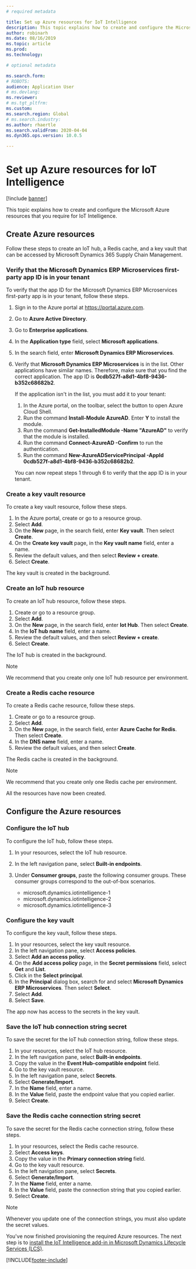 ```yaml
---
# required metadata

title: Set up Azure resources for IoT Intelligence
description: This topic explains how to create and configure the Microsoft Azure resources that you require for IoT Intelligence.
author: robinarh
ms.date: 08/16/2019
ms.topic: article
ms.prod: 
ms.technology: 

# optional metadata

ms.search.form: 
# ROBOTS: 
audience: Application User
# ms.devlang: 
ms.reviewer: 
# ms.tgt_pltfrm: 
ms.custom: 
ms.search.region: Global
# ms.search.industry: 
ms.author: rhaertle
ms.search.validFrom: 2020-04-04
ms.dyn365.ops.version: 10.0.5

---
```


# Set up Azure resources for IoT Intelligence

[!include [banner](../../includes/banner.md)]

This topic explains how to create and configure the Microsoft Azure resources that you require for IoT Intelligence.

## Create Azure resources

Follow these steps to create an IoT hub, a Redis cache, and a key vault that can be accessed by Microsoft Dynamics 365 Supply Chain Management.

### Verify that the Microsoft Dynamics ERP Microservices first-party app ID is in your tenant

To verify that the app ID for the Microsoft Dynamics ERP Microservices first-party app is in your tenant, follow these steps.

1. Sign in to the Azure portal at <https://portal.azure.com>.
2. Go to **Azure Active Directory**.
3. Go to **Enterprise applications**.
4. In the **Application type** field, select **Microsoft applications**.
5. In the search field, enter **Microsoft Dynamics ERP Microservices**.
6. Verify that **Microsoft Dynamics ERP Microservices** is in the list. Other applications have similar names. Therefore, make sure that you find the correct application. The app ID is **0cdb527f-a8d1-4bf8-9436-b352c68682b2**.

    If the application isn't in the list, you must add it to your tenant:

    1. In the Azure portal, on the toolbar, select the button to open Azure Cloud Shell.
    2. Run the command **Install-Module AzureAD**. Enter **Y** to install the module.
    3. Run the command **Get-InstalledModule -Name "AzureAD"** to verify that the module is installed.
    4. Run the command **Connect-AzureAD -Confirm** to run the authentication.
    5. Run the command **New-AzureADServicePrincipal -AppId 0cdb527f-a8d1-4bf8-9436-b352c68682b2**.

    You can now repeat steps 1 through 6 to verify that the app ID is in your tenant.

### Create a key vault resource

To create a key vault resource, follow these steps.

1. In the Azure portal, create or go to a resource group.
2. Select **Add**.
3. On the **New** page, in the search field, enter **Key vault**. Then select **Create**.
4. On the **Create key vault** page, in the **Key vault name** field, enter a name.
5. Review the default values, and then select **Review + create**.
6. Select **Create**.

The key vault is created in the background.

### Create an IoT hub resource

To create an IoT hub resource, follow these steps.

1. Create or go to a resource group.
2. Select **Add**.
3. On the **New** page, in the search field, enter **Iot Hub**. Then select **Create**.
4. In the **IoT hub name** field, enter a name.
5. Review the default values, and then select **Review + create**.
6. Select **Create**.

The IoT hub is created in the background.

> [!NOTE]
> We recommend that you create only one IoT hub resource per environment.

### Create a Redis cache resource

To create a Redis cache resource, follow these steps.

1. Create or go to a resource group.
2. Select **Add**.
3. On the **New** page, in the search field, enter **Azure Cache for Redis**. Then select **Create**.
4. In the **DNS name** field, enter a name.
5. Review the default values, and then select **Create**.

The Redis cache is created in the background.

> [!NOTE]
> We recommend that you create only one Redis cache per environment.

All the resources have now been created.

## Configure the Azure resources

### Configure the IoT hub

To configure the IoT hub, follow these steps.

1. In your resources, select the IoT hub resource.
2. In the left navigation pane, select **Built-in endpoints**.
3. Under **Consumer groups**, paste the following consumer groups. These consumer groups correspond to the out-of-box scenarios.

    + microsoft.dynamics.iotintelligence-1
    + microsoft.dynamics.iotintelligence-2
    + microsoft.dynamics.iotintelligence-3

### Configure the key vault

To configure the key vault, follow these steps.

1. In your resources, select the key vault resource.
2. In the left navigation pane, select **Access policies**.
3. Select **Add an access policy**.
4. On the **Add access policy** page, in the **Secret permissions** field, select **Get** and **List**.
5. Click in the **Select principal**.
6. In the **Principal** dialog box, search for and select **Microsoft Dynamics ERP Microservices**. Then select **Select**.
7. Select **Add**.
8. Select **Save**.

The app now has access to the secrets in the key vault.

### Save the IoT hub connection string secret

To save the secret for the IoT hub connection string, follow these steps.

1. In your resources, select the IoT hub resource.
2. In the left navigation pane, select **Built-in endpoints**.
3. Copy the value in the **Event Hub-compatible endpoint** field.
4. Go to the key vault resource.
5. In the left navigation pane, select **Secrets**.
6. Select **Generate/Import**.
7. In the **Name** field, enter a name.
8. In the **Value** field, paste the endpoint value that you copied earlier.
9. Select **Create**.

### Save the Redis cache connection string secret

To save the secret for the Redis cache connection string, follow these steps.

1. In your resources, select the Redis cache resource.
2. Select **Access keys**.
3. Copy the value in the **Primary connection string** field.
4. Go to the key vault resource.
5. In the left navigation pane, select **Secrets**.
6. Select **Generate/Import**.
7. In the **Name** field, enter a name.
8. In the **Value** field, paste the connection string that you copied earlier.
9. Select **Create**.

> [!NOTE]
> Whenever you update one of the connection strings, you must also update the secret values.

You've now finished provisioning the required Azure resources. The next step is to [install the IoT Intelligence add-in in Microsoft Dynamics Lifecycle Services (LCS)](iot-lcs-setup.md).


[!INCLUDE[footer-include](../../includes/footer-banner.md)]